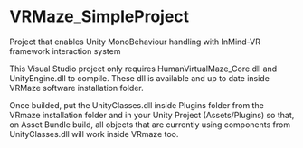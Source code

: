 # VRMaze_SimpleProject
Project that enables Unity MonoBehaviour handling with InMind-VR framework interaction system

This Visual Studio project only requires HumanVirtualMaze_Core.dll and UnityEngine.dll to compile. These dll is available and up to date inside VRMaze software installation folder.

Once builded, put the UnityClasses.dll inside Plugins folder from the VRmaze installation folder and in your Unity Project (Assets/Plugins) so that, on Asset Bundle build, all objects that are currently using components from UnityClasses.dll will work inside VRmaze too.
